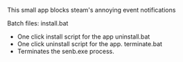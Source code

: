 This small app blocks steam's annoying event notifications

Batch files:
install.bat
- One click install script for the app
uninstall.bat
- One click uninstall script for the app.
terminate.bat
- Terminates the senb.exe process.
